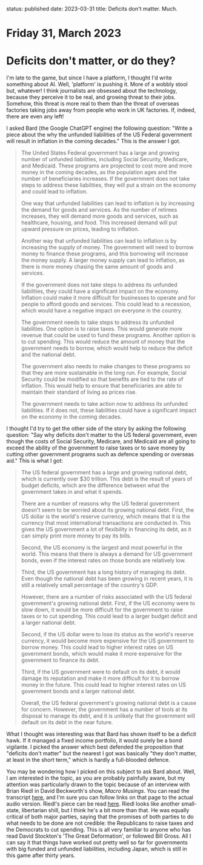 status: published
date: 2023-03-31
title: Deficits don't matter. Much.

# Friday 31, March 2023

# Deficits don't matter, or do they?

I'm late to the game, but since I have a platform, I thought I'd write something about AI. 
Well, 'platform' is pushing it. More of a wobbly stool but, whatever!
I think journalists are obsessed about the technology, because they perceive it to be real, and growing threat to their jobs. Somehow, this threat is more real to them than the threat of overseas factories taking jobs
away from people who work in UK factories. If, indeed, there are even any left!

I asked Bard (the Google ChatGPT engine) the following question: "Write a piece about the why the unfunded liabilities of the US Federal government will result in inflation in the coming decades."
This is the answer I got.

> The United States Federal government has a large and growing number of unfunded liabilities, including Social Security, Medicare, and Medicaid. These programs are projected to cost more and more money in the coming decades, as the population ages and the number of beneficiaries increases. If the government does not take steps to address these liabilities, they will put a strain on the economy and could lead to inflation.
>
> One way that unfunded liabilities can lead to inflation is by increasing the demand for goods and services. As the number of retirees increases, they will demand more goods and services, such as healthcare, housing, and food. This increased demand will put upward pressure on prices, leading to inflation.
>
> Another way that unfunded liabilities can lead to inflation is by increasing the supply of money. The government will need to borrow money to finance these programs, and this borrowing will increase the money supply. A larger money supply can lead to inflation, as there is more money chasing the same amount of goods and services.
>
> If the government does not take steps to address its unfunded liabilities, they could have a significant impact on the economy. Inflation could make it more difficult for businesses to operate and for people to afford goods and services. This could lead to a recession, which would have a negative impact on everyone in the country.
>
> The government needs to take steps to address its unfunded liabilities. One option is to raise taxes. This would generate more revenue that could be used to fund these programs. Another option is to cut spending. This would reduce the amount of money that the government needs to borrow, which would help to reduce the deficit and the national debt.
>
> The government also needs to make changes to these programs so that they are more sustainable in the long run. For example, Social Security could be modified so that benefits are tied to the rate of inflation. This would help to ensure that beneficiaries are able to maintain their standard of living as prices rise.
>
> The government needs to take action now to address its unfunded liabilities. If it does not, these liabilities could have a significant impact on the economy in the coming decades.

I thought I'd try to get the other side of the story by asking the following question: "Say why deficits don't matter to the US federal government, even though the costs of Social Security, Medicare, and Medicaid are all going to exceed the ability of the government to raise taxes or to save money by cutting other government programs such as defence spending or overseas aid." This is what I got:

> The US federal government has a large and growing national debt, which is currently over $30 trillion. This debt is the result of years of budget deficits, which are the difference between what the government takes in and what it spends.
>
> There are a number of reasons why the US federal government doesn't seem to be worried about its growing national debt. First, the US dollar is the world's reserve currency, which means that it is the currency that most international transactions are conducted in. This gives the US government a lot of flexibility in financing its debt, as it can simply print more money to pay its bills.
>
> Second, the US economy is the largest and most powerful in the world. This means that there is always a demand for US government bonds, even if the interest rates on those bonds are relatively low.
>
> Third, the US government has a long history of managing its debt. Even though the national debt has been growing in recent years, it is still a relatively small percentage of the country's GDP.
>
> However, there are a number of risks associated with the US federal government's growing national debt. First, if the US economy were to slow down, it would be more difficult for the government to raise taxes or to cut spending. This could lead to a larger budget deficit and a larger national debt.
>
> Second, if the US dollar were to lose its status as the world's reserve currency, it would become more expensive for the US government to borrow money. This could lead to higher interest rates on US government bonds, which would make it more expensive for the government to finance its debt.
>
> Third, if the US government were to default on its debt, it would damage its reputation and make it more difficult for it to borrow money in the future. This could lead to higher interest rates on US government bonds and a larger national debt.
>
> Overall, the US federal government's growing national debt is a cause for concern. However, the government has a number of tools at its disposal to manage its debt, and it is unlikely that the government will default on its debt in the near future.

What I thought was interesting was that Bard has shown itself to be a deficit hawk. If it managed a fixed income portfolio, it would surely be a bond vigilante. I picked the answer which best defended the proposition that "deficits don't matter" but the nearest I got was basically "they don't matter, at least in the short term," which is hardly a full-blooded defence.

You may be wondering how I picked on this subject to ask Bard about. 
Well, I am interested in the topic, as you are probably painfully aware,
but my attention was particularly drawn to the topic because of an interview
with Brian Riedl in David Beckworth's show, _Macro Musings_. 
You can read the transcript [here](https://www.mercatus.org/macro-musings/brian-riedl-current-and-future-outlook-us-public-finance-and-budget-reform), and 
I'm sure you can follow links on that page to the actual audio version.
Riedl's piece can be read [here](https://nypost.com/2023/03/09/bidens-5-trillion-tax-blowout-still-leaves-soaring-red-ink/).
Riedl looks like another small-state, libertarian shill, but I think he's a bit more than that. 
He was equally critical of both major parties, saying that the promises of both parties to 
do what needs to be done are not credible: the Republicans to raise taxes and the Democrats to cut spending. 
This is all very familiar to anyone who has read David Stockton's 'The Great Deformation', 
or followed Bill Gross. 
All I can say it that things have worked out pretty well so far for governments with big funded and unfunded liabilities, 
including Japan, which is still in this game after thirty years.



